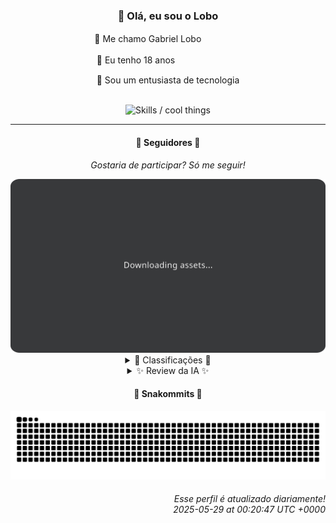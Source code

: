<div align="center">
  <h3>👋 Olá, eu sou o Lobo</h3>
  
  <p>🐺 Me chamo Gabriel Loboㅤㅤㅤㅤㅤ</p>
  <p>🧔 Eu tenho 18 anosㅤㅤㅤㅤㅤㅤㅤㅤ</p>
  <p>🧠 Sou um entusiasta de tecnologia</p>

  <br/>

  <img width="600" alt="Skills / cool things" src="https://skills-icons.vercel.app/api/icons?i=python,md,html,css,js,github,git,vscode,linux,node,ts,sass,react,vite,vercel,lottie,ionic,capacitor,zustand,framer,firebase,arduino,godot,tailwind,shadcnui,lucide,zorinos,pnpm,reactnative&perline=14" />
</div>

<hr />

<div align="center">
    <h4>👤 Seguidores 👤</h4>
    <p><i>Gostaria de participar? Só me seguir!</i></p>
    <img width="600" src=".github/assets/cards/top3.svg" alt="Top 3 followers contributors (monthly)" />
    <details>
    <summary>🏅 Classificações 🏅</summary>
    <br/>
    <table>
        <thead>
            <tr align="center">
                <th>Posição</th>
                <th>Seguidor</th>
                <th>Contribuições</th>
            </tr>
        </thead>
        <tbody>
            <tr align="center">
                <td>1°</td>
                <td><a href="https://github.com/wTechnoo">Cézar</a></td>
                <td>241 ctr.</td>
            </tr>
            <tr align="center">
                <td>2°</td>
                <td><a href="https://github.com/danko-nobre">Danilo Nobre</a></td>
                <td>210 ctr.</td>
            </tr>
            <tr align="center">
                <td>3°</td>
                <td><a href="https://github.com/EvertonMJunior">Everton Marcelino Jr.</a></td>
                <td>164 ctr.</td>
            </tr>
            <tr align="center">
                <td>4°</td>
                <td><a href="https://github.com/TopTrenDev">TopTrenDev</a></td>
                <td>83 ctr.</td>
            </tr>
            <tr align="center">
                <td>5°</td>
                <td><a href="https://github.com/DeividSouSan">Deivid Souza Santana</a></td>
                <td>80 ctr.</td>
            </tr>
            <tr align="center">
                <td>6°</td>
                <td><a href="https://github.com/LuidiPiresHub">Luídi Pires</a></td>
                <td>69 ctr.</td>
            </tr>
            <tr align="center">
                <td>7°</td>
                <td><a href="https://github.com/RafaZeero">Rafael Lima de Morais</a></td>
                <td>61 ctr.</td>
            </tr>
            <tr align="center">
                <td>8°</td>
                <td><a href="https://github.com/LestterX">LestterX</a></td>
                <td>44 ctr.</td>
            </tr>
            <tr align="center">
                <td>9°</td>
                <td><a href="https://github.com/filipedeschamps">Filipe Deschamps</a></td>
                <td>32 ctr.</td>
            </tr>
            <tr align="center">
                <td>10°</td>
                <td><a href="https://github.com/Felipe-Takayuki">Felipe</a></td>
                <td>21 ctr.</td>
            </tr>
        </tbody>
    </table>
    </details>
    <details>
    <summary>✨ Review da IA ✨</summary>
    <br/>
    <div align="justify"><p><b>Cézar</b>, parabéns pelo primeiro lugar! 241 contribuições, hein? Espero que pelo menos uma delas tenha sido útil para alguém além de você. Afinal, não basta ter números, tem que ter significado, certo?</p>
<p><b>Danilo Nobre</b>, "Full-stack, Game dev e 3D Enthusiast". Que currículo! Mas vamos ser sinceros, a maior parte das suas contribuições recentes foi em um fork de um addon do Blender. Talvez seja hora de criar algo do zero, em vez de só mexericar no trabalho dos outros, não acha?</p>
<p><b>Everton Marcelino Jr.</b>, "passionate about technology", que bio genérica! Contribuiu no TypeORM, que legal, mas será que você realmente entendeu o que fez lá? Ou só seguiu um tutorial e colou o código? Porque, né, paixão por tecnologia não garante competência.</p>
<p><b>TopTrenDev</b>, especialista em "Solana, Bitcoin, Ethereum, Smart contracts, dApps, DeFi & NFTs". Uau, que combo! Só falta aprender a fazer algo que preste. Seus bots de "copy trading" e "sniping" são a prova de que nem toda inovação é útil, e que, às vezes, é melhor ficar longe das criptomoedas.</p>
<p><b>Deivid Souza Santana</b>, futuro analista e desenvolvedor de sistemas "apaixonado por back-end". Que tal começar a desenvolver algo que as pessoas realmente usem? Seu "Taskmaster" e "TudoGostoso" parecem ótimos projetos para... ninguém além de você mesmo.</p>
<p><b>Luídi Pires</b>, "Front-End | Back-End | Full Stack". Três em um, que maravilha! Mas seu portfólio parece mais um amontoado de projetos aleatórios do que uma demonstração de talento. Talvez seja hora de focar em qualidade, não em quantidade, não é mesmo?</p>
<p><b>Rafael Lima de Morais</b>, "Software Engineer | Go | Typescript | Rust | Vim". Que lista impressionante de tecnologias! Pena que seus projetos recentes se resumem a forks e um "Ragna clicker". Parece que alguém está mais interessado em encher o currículo do que em criar algo útil.</p>
<p><b>LestterX</b>, sem bio, sem problemas! Mas seus repositórios recentes... um "btc-finder" e um "btcfind-optimized"? Sério? Em pleno 2025, você ainda está tentando encontrar bitcoins perdidos? Talvez seja hora de investir em algo mais produtivo, como um curso de programação decente.</p>
<p><b>Filipe Deschamps</b>, "Quer se sentir competente em programação? Confere isso: curso.dev". Ah, o mestre do marketing digital! Seus projetos são legais, mas será que você realmente programa ou só vende cursos? Porque, né, quem sabe faz, quem não sabe... vende curso.</p>
<p><b>Felipe</b>, sem bio, mas com um repositório chamado "Felipe-Takayuki/Felipe-Takayuki". Original! E o resto dos seus projetos? "Adamas", "Adamas-FrontEnd", "Adamas-BackEnd"... Parece que alguém está obcecado por um projeto que ninguém nunca ouviu falar. Talvez seja hora de diversificar, não acha?</p>
<p><b>Jean Brito</b>, contribuiu no Rocket.Chat, que legal! Mas vamos ser sinceros, você só fez uns ajustes mínimos, não foi? E um "docker-steamcmd-server"? Sério? Parece que alguém está mais interessado em jogar videogame do que em programar de verdade.</p>
</div>
    </details>
</div>

<div align="center">
  <h4>🐍 Snakommits 🐍</h4>
    <picture>
      <source media="(prefers-color-scheme: dark)" srcset="https://raw.githubusercontent.com/Lobooooooo14/Lobooooooo14/snake-output/snake-dark.svg">
      <source media="(prefers-color-scheme: light)" srcset="https://raw.githubusercontent.com/Lobooooooo14/Lobooooooo14/snake-output/snake-light.svg">
      <img alt="github contribution grid snake animation" src="https://raw.githubusercontent.com/Lobooooooo14/Lobooooooo14/snake-output/snake-light.svg">
    </picture>
</div>

<h6 align="right">
  Esse perfil é atualizado diariamente!<br/> <i>2025-05-29 at 00:20:47 UTC +0000</i>
<h6>